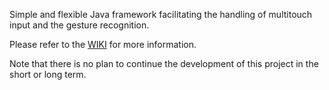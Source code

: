 Simple and flexible Java framework facilitating the handling of multitouch input and the gesture recognition.

Please refer to the [WIKI](https://github.com/padrig64/MultitouchFramework/wiki) for more information.

Note that there is no plan to continue the development of this project in the short or long term.
